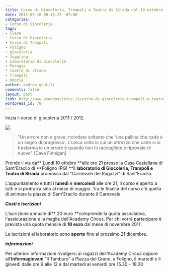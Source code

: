 ```yaml
---
title: Corso di Giocoleria, Trampoli e Teatro di Strada dal 10 ottobre 2011
date: 2011-09-16 08:15:27 -07:00
categories:
- Corso di Giocoleria
tags:
- Clave
- Corso di Giocoleria
- Corso di Trampoli
- Foligno
- giocoleria
- Juggling
- Laboratorio di Giocoleria
- Perugia
- teatro di strada
- Trampoli
- Umbria
author: andrea.gentili
comments: false
layout: post
link: http://www.academycircus.it/corso-di-giocoleria-trampoli-e-teatro-di-strada-dal-10-ottobre-2011/
wordpress_id: 79
---
```


Inizia il corso di giocoleria 2011 / 2012.
<!-- more -->
![](http://www.academycircus.it/wp-content/uploads/2011/09/giocoleria_scatola_mini.jpg)


<blockquote>"Un errore non è grave; ricordate soltanto che 'una pallina che cade è un segno di progresso'. L'unica volta in cui un attrezzo che cade si si trasforma in un errore è quando non lo raccogliete e riprovate di nuovo" [Dave Finnigan]</blockquote>


Prende il via da** Lundì 10 ottobre **alle ore 21 presso la Casa Castellana di Sant'Eraclio di **Foligno (PG) **il **laboratorio di Giocoleria, Trampoli e Teatro di Strada** promosso dal "Carnevale dei Ragazzi" di Sant'Eraclio.

L'appuntamento è tutti i **lunedì** e **mercoledì** alle ore 21, il corso è aperto a tutti e si protrarrà sino al mese di maggio. Tra le finalità del corso c'è quella di animare la piazze di Sant'Eraclio durante il Carnevale.

_**Costi e Iscrizioni**_

L'iscrizione annuale di** 20 euro **comprende la quota associativa, l'assicurazione e la maglia dell'Academy Circus. Per chi vorrà partecipare è prevista una quota mensile di **10 euro** dal mese di novembre 2011.

Le iscrizioni al laboratorio sono **aperte** fino al prossimo 21 dicembre.

_**Informazioni**_

Per ulteriori informazioni rivolgersi ai ragazzi dell'Academy Circus oppure all’**Informagiovani** “Il Tamburo” a Piazza del Grano, a Foligno, il martedì e il giovedì dalle ore 9 alle 12 e dal martedì al venerdì ore 15.30 – 18.30
